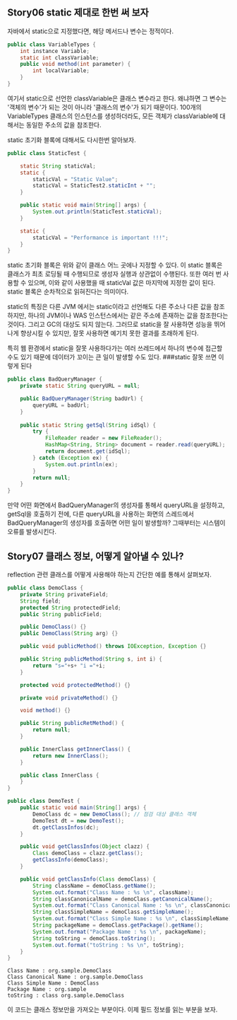 ## Story06 static 제대로 한번 써 보자
자바에서 static으로 지정했다면, 해당 메서드나 변수는 정적이다.
```java
public class VariableTypes {
	int instance Variable;
	static int classVariable;
	public void method(int parameter) {
		int localVariable;
	}
}
```
여기서 static으로 선언한 classVariable은 클래스 변수라고 한다. 왜냐하면 그 변수는 '객체의 변수'가 되는 것이 아니라 '클래스의 변수'가 되기 때문이다. 100개의 VariableTypes 클래스의 인스턴스를 생성하더라도, 모든 객체가 classVariable에 대해서는 동일한 주소의 값을 참조한다.

static 초기화 블록에 대해서도 다시한번 알아보자.
```java
public class StaticTest {

    static String staticVal;
    static {
        staticVal = "Static Value";
        staticVal = StaticTest2.staticInt + "";
    }

    public static void main(String[] args) {
        System.out.println(StaticTest.staticVal);
    }

    static {
        staticVal = "Performance is important !!!";
    }
}
```
static 초기화 블록은 위와 같이 클래스 어느 곳에나 지정할 수 있다. 이 static 블록은 클래스가 최초 로딩될 때 수행되므로 생성자 실행과 상관없이 수행된다. 또한 여러 번 사용할 수 있으며, 이와 같이 사용했을 때 staticVal 값은 마지막에 지정한 값이 된다. static 블록은 순차적으로 읽혀진다는 의미이다.

static의 특징은 다른 JVM 에서는 static이라고 선언해도 다른 주소나 다른 값을 참조하지만, 하나의 JVM이나 WAS 인스턴스에서는 같은 주소에 존재하는 값을 참조한다는 것이다. 그리고 GC의 대상도 되지 않는다. 그러므로 static을 잘 사용하면 성능을 뛰어나게 향상시킬 수 있지만, 잘못 사용하면 예기치 못한 결과를 초래하게 된다.

특히 웹 환경에서 static을 잘못 사용하다가는 여러 쓰레드에서 하나의 변수에 접근할 수도 있기 때문에 데이터가 꼬이는 큰 일이 발생할 수도 있다.
###static 잘못 쓰면 이렇게 된다
```java
public class BadQueryManager {
    private static String queryURL = null;

    public BadQueryManager(String badUrl) {
        queryURL = badUrl;
    }
    
    public static String getSql(String idSql) {
        try {
            FileReader reader = new FileReader();
            HashMap<String, String> document = reader.read(queryURL);
            return document.get(idSql);
        } catch (Exception ex) {
            System.out.println(ex);
        }
        return null;
    }
}
```
만약 어떤 화면에서 BadQueryManager의 생성자를  통해서 queryURL을 설정하고, getSql을 호출하기 전에, 다른 queryURL을 사용하는 화면의 스레드에서 BadQueryManager의 생성자를 호출하면 어떤 일이 발생할까? 그때부터는 시스템이 오류를 발생시킨다.

## Story07 클래스 정보, 어떻게 알아낼 수 있나?
reflection 관련 클래스를 어떻게 사용해야 하는지 간단한 예를 통해서 살펴보자.
```java
public class DemoClass {
    private String privateField;
    String field;
    protected String protectedField;
    public String publicField;

    public DemoClass() {}
    public DemoClass(String arg) {}

    public void publicMethod() throws IOException, Exception {}

    public String publicMethod(String s, int i) {
        return "s="+s+ "i ="+i;
    }

    protected void protectedMethod() {}

    private void privateMethod() {}

    void method() {}

    public String publicRetMethod() {
        return null;
    }

    public InnerClass getInnerClass() {
        return new InnerClass();
    }

    public class InnerClass {
    }
}
```
```java
public class DemoTest {
    public static void main(String[] args) {
        DemoClass dc = new DemoClass(); // 점검 대상 클래스 객체
        DemoTest dt = new DemoTest();
        dt.getClassInfos(dc);
    }

    public void getClassInfos(Object clazz) {
        Class demoClass = clazz.getClass();
        getClassInfo(demoClass);
    }

    public void getClassInfo(Class demoClass) {
        String className = demoClass.getName();
        System.out.format("Class Name : %s \n", className);
        String classCanonicalName = demoClass.getCanonicalName();
        System.out.format("Class Canonical Name : %s \n", classCanonicalName);
        String classSimpleName = demoClass.getSimpleName();
        System.out.format("Class Simple Name : %s \n", classSimpleName);
        String packageName = demoClass.getPackage().getName();
        System.out.format("Package Name : %s \n", packageName);
        String toString = demoClass.toString();
        System.out.format("toString : %s \n", toString);
    }
}
```
```
Class Name : org.sample.DemoClass 
Class Canonical Name : org.sample.DemoClass 
Class Simple Name : DemoClass 
Package Name : org.sample 
toString : class org.sample.DemoClass 
```
이 코드는 클래스 정보만을 가져오는 부분이다. 이제 필드 정보를 읽는 부분을 보자.
